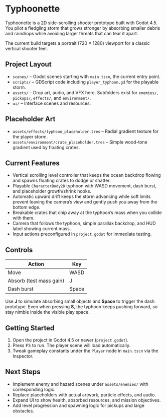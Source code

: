 # Typhoonette

Typhoonette is a 2D side-scrolling shooter prototype built with Godot 4.5. You pilot a fledgling storm that grows stronger by absorbing smaller debris and raindrops while avoiding larger threats that can tear it apart.

The current build targets a portrait (720 × 1280) viewport for a classic vertical shooter feel.

## Project Layout

- `scenes/` – Godot scenes starting with `main.tscn`, the current entry point.
- `scripts/` – GDScript code including `player_typhoon.gd` for the playable storm.
- `assets/` – Drop art, audio, and VFX here. Subfolders exist for `enemies/`, `pickups/`, `effects/`, and `environment/`.
- `ui/` – Interface scenes and resources.

## Placeholder Art

- `assets/effects/typhoon_placeholder.tres` – Radial gradient texture for the player storm.
- `assets/environment/crate_placeholder.tres` – Simple wood-tone gradient used by floating crates.

## Current Features

- Vertical scrolling level controller that keeps the ocean backdrop flowing and spawns floating crates to dodge or shatter.
- Playable `CharacterBody2D` typhoon with WASD movement, dash burst, and placeholder growth/shrink hooks.
- Automatic upward drift keeps the storm advancing while soft limits prevent leaving the camera’s view and gently push you away from the bottom edge.
- Breakable crates that chip away at the typhoon’s mass when you collide with them.
- Camera that follows the typhoon, simple parallax backdrop, and HUD label showing current mass.
- Input actions preconfigured in `project.godot` for immediate testing.

## Controls

| Action  | Key |
|---------|-----|
| Move    | WASD |
| Absorb (test mass gain) | J |
| Dash burst | Space |

Use **J** to simulate absorbing small objects and **Space** to trigger the dash prototype. Even when pressing **S**, the typhoon keeps pushing forward, so stay nimble inside the visible play space.

## Getting Started

1. Open the project in Godot 4.5 or newer (`project.godot`).
2. Press <kbd>F5</kbd> to run. The player scene will load automatically.
3. Tweak gameplay constants under the `Player` node in `main.tscn` via the Inspector.

## Next Steps

- Implement enemy and hazard scenes under `assets/enemies/` with corresponding logic.
- Replace placeholders with actual artwork, particle effects, and audio.
- Expand UI to show health, absorbed resources, and mission objectives.
- Add level progression and spawning logic for pickups and large obstacles.
